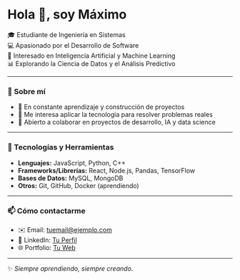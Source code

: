 # Hola 👋, soy Máximo

🎓 Estudiante de Ingeniería en Sistemas  
💻 Apasionado por el Desarrollo de Software  
🤖 Interesado en Inteligencia Artificial y Machine Learning  
📊 Explorando la Ciencia de Datos y el Análisis Predictivo  

---

### 🌟 Sobre mí
- 🌱 En constante aprendizaje y construcción de proyectos  
- 🚀 Me interesa aplicar la tecnología para resolver problemas reales  
- 🤝 Abierto a colaborar en proyectos de desarrollo, IA y data science  

---

### 🔧 Tecnologías y Herramientas
- **Lenguajes:** JavaScript, Python, C++  
- **Frameworks/Librerías:** React, Node.js, Pandas, TensorFlow  
- **Bases de Datos:** MySQL, MongoDB  
- **Otros:** Git, GitHub, Docker (aprendiendo)  

---

### 📫 Cómo contactarme
- ✉️ Email: [tuemail@ejemplo.com](mailto:tuemail@ejemplo.com)  
- 💼 LinkedIn: [Tu Perfil](https://www.linkedin.com/)  
- 🌐 Portfolio: [Tu Web](https://github.com/MaximoRonco)  

---

✨ *Siempre aprendiendo, siempre creando.*

